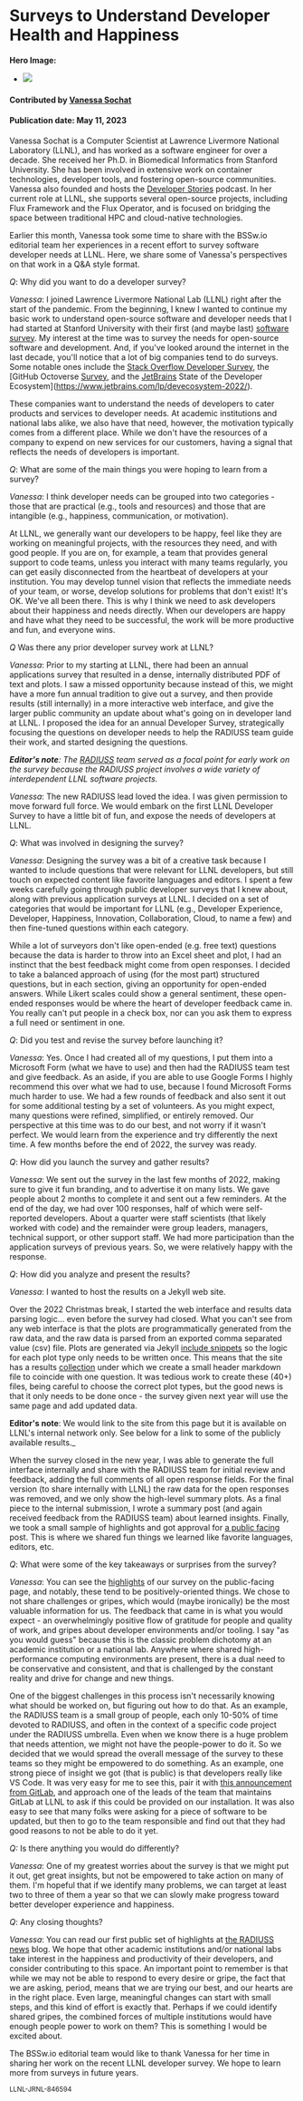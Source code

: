 # Surveys to Understand Developer Health and Happiness

 **Hero Image:**

  - <img src='../../images/Blog_2304_DeveloperSurvey.png' />

#### Contributed by [Vanessa Sochat](https://github.com/vsoch)

#### Publication date: May 11, 2023

Vanessa Sochat is a Computer Scientist at Lawrence Livermore National Laboratory (LLNL), and has worked as a software engineer for over a decade.
She received her Ph.D. in Biomedical Informatics from Stanford University.
She has been involved in extensive work on container technologies, developer tools, and fostering open-source communities.
Vanessa also founded and hosts the [Developer Stories](https://rseng.github.io/devstories/) podcast.
In her current role at LLNL, she supports several open-source projects, including Flux Framework and the Flux Operator, and is focused on bridging the space between traditional HPC and cloud-native technologies.

Earlier this month, Vanessa took some time to share with the BSSw.io editorial team her experiences in a recent effort to survey software developer needs at LLNL.
Here, we share some of Vanessa's perspectives on that work in a Q&A style format.

*Q*: Why did you want to do a developer survey?

*Vanessa*: I joined Lawrence Livermore National Lab (LLNL) right after the start of the pandemic.
From the beginning, I knew I wanted to continue my basic work to understand open-source software and developer needs that I had started at Stanford University with their first (and maybe last) [software survey](https://stanford-rc.github.io/stanford-software-survey/).
My interest at the time was to survey the needs for open-source software and development.
And, if you've looked around the internet in the last decade, you'll notice that a lot of big companies tend to do surveys. Some notable ones include the [Stack Overflow Developer Survey](https://survey.stackoverflow.co/), the [GitHub Octoverse [Survey](https://octoverse.github.com/), and the [JetBrains](https://www.jetbrains.com/lp/devecosystem-2022/) State of the Developer Ecosystem](https://www.jetbrains.com/lp/devecosystem-2022/).

These companies want to understand the needs of developers to cater products and services to developer needs.
At academic institutions and national labs alike, we also have that need, however, the motivation typically comes from a different place. While we don't have the resources of a company to expend on new services for our customers, having a signal that reflects the needs of developers is important.

*Q*: What are some of the main things you were hoping to learn from a survey?

*Vanessa*: I think developer needs can be grouped into two categories - those that are practical (e.g., tools and resources) and those that are intangible (e.g., happiness, communication, or motivation).

At LLNL, we generally want our developers to be happy, feel like they are working on meaningful projects, with the resources they need, and with good people.
If you are on, for example, a team that provides general support to code teams, unless you interact with many teams regularly, you can get easily disconnected from the heartbeat of developers at your institution.
You may develop tunnel vision that reflects the immediate needs of your team, or worse, develop solutions for problems that don't exist!
It's OK.
We've all been there.
This is why I think we need to ask developers about their happiness and needs directly.
When our developers are happy and have what they need to be successful, the work will be more productive and fun, and everyone wins.

*Q* Was there any prior developer survey work at LLNL?

*Vanessa*: Prior to my starting at LLNL, there had been an annual applications survey that resulted in a dense, internally distributed PDF of text and plots.
I saw a missed opportunity because instead of this, we might have a more fun annual tradition to give out a survey, and then provide results (still internally) in a more interactive web interface, and give the larger public community an update about what's going on in developer land at LLNL.
I proposed the idea for an annual Developer Survey, strategically focusing the questions on developer needs to help the RADIUSS team guide their work, and started designing the questions.

_**Editor's note**: The [RADIUSS](https://software.llnl.gov/radiuss/) team served as a focal point for early work on the survey because the RADIUSS project involves a wide variety of interdependent LLNL software projects._

*Vanessa*: The new RADIUSS lead loved the idea.
I was given permission to move forward full force.
We would embark on the first LLNL Developer Survey to have a little bit of fun, and expose the needs of developers at LLNL.

*Q*: What was involved in designing the survey?

*Vanessa*: Designing the survey was a bit of a creative task because I wanted to include questions that were relevant for LLNL developers, but still touch on expected content like favorite languages and editors.
I spent a few weeks carefully going through public developer surveys that I knew about, along with previous application surveys at LLNL.
I decided on a set of categories that would be important for LLNL (e.g., Developer Experience, Developer, Happiness, Innovation, Collaboration, Cloud, to name a few) and then fine-tuned questions within each category.

While a lot of surveyors don't like open-ended (e.g. free text) questions because the data is harder to throw into an Excel sheet and plot, I had an instinct that the best feedback might come from open responses.
I decided to take a balanced approach of using (for the most part) structured questions, but in each section, giving an opportunity for open-ended answers.
While Likert scales could
show a general sentiment, these open-ended responses would be where the heart of developer feedback came in.
You really can't put people in a check box, nor can you ask them to express a full need or sentiment in one.

*Q*: Did you test and revise the survey before launching it?

*Vanessa*: Yes. Once I had created all of my questions, I put them into a Microsoft Form (what we have to use) and then had the RADIUSS team test and give feedback. As an aside, if you are able to use Google Forms I highly recommend this over what we had to use, because I found Microsoft Forms much harder to use. We had a few rounds of feedback and also sent it out for some additional testing by a set of volunteers. As you might expect, many questions were refined, simplified, or entirely removed. Our perspective at this time was to do our best, and not worry if it wasn't perfect.
We would learn from the experience and try differently the next time. A few months before the end of 2022, the survey was ready.

*Q*: How did you launch the survey and gather results?

*Vanessa*: We sent out the survey in the last few months of 2022, making sure to give it fun branding, and to advertise it on many lists.
We gave people about 2 months to complete it and sent out a few reminders.
At the end of the day, we had over 100 responses, half of which were self-reported developers.
About a quarter were staff scientists (that likely worked with code) and the remainder were group leaders, managers, technical support, or other support staff.
We had more participation than the application surveys of previous years.
So, we were relatively happy with the response.

*Q*: How did you analyze and present the results?

*Vanessa*: I wanted to host the results on a Jekyll web site.

Over the 2022 Christmas break, I started the web interface and results data parsing logic... even before the survey had closed.
What you can't see from any web interface is that the plots are programmatically generated from the raw data, and the raw data is parsed from an exported comma separated value (csv) file.
Plots are generated via Jekyll [include snippets](https://jekyllrb.com/docs/includes/) so the logic for each plot type only needs to be written once.
This means that the site has a results [collection](https://jekyllrb.com/docs/includes/) under which we create a small header markdown file to coincide with one question.
It was tedious work to create these (40+) files, being careful to choose the correct plot types, but the good news is that it only needs to be done once - the survey given next year will use the same page and add updated data.

**Editor's note**: We would link to the site from this page but it is available on LLNL's internal network only. See below for a link to some of the publicly available results._

When the survey closed in the new year, I was able to generate the full interface internally and share with the RADIUSS team for initial review and feedback, adding the full comments of all open response fields.
For the final version (to share internally with LLNL) the raw data for the open responses was removed, and we only show the high-level summary plots.
As a final piece to the internal submission, I wrote a summary post (and again received feedback from the RADIUSS team) about learned insights.
Finally, we took a small sample of highlights and got approval for [a public facing](https://software.llnl.gov/radiuss/2023/02/08/first-developer-survey/) post.
This is where we shared fun things we learned like favorite languages, editors, etc.

*Q*: What were some of the key takeaways or surprises from the survey?

*Vanessa*: You can see the [highlights](https://software.llnl.gov/radiuss/2023/02/08/first-developer-survey/) of our survey on the public-facing page, and notably, these tend to be positively-oriented things.
We chose to not share challenges or gripes, which would (maybe ironically) be the most valuable information for us.
The feedback that came in is what you would expect - an overwhelmingly positive flow of gratitude for people and quality of work, and gripes about developer environments and/or tooling.
I say "as you would guess" because this is the classic problem dichotomy at an academic institution or a national lab.
Anywhere where shared high-performance computing environments are present, there is a dual need to be conservative and consistent, and that is challenged by the constant reality and drive for change and new things.

One of the biggest challenges in this process isn't necessarily knowing what should be worked on, but figuring out how to do that.
As an example, the RADIUSS team is a small group of people, each only 10-50% of time devoted to RADIUSS, and often in the context of a specific code project under the RADIUSS umbrella.
Even when we know there is a huge problem that needs attention, we might not have the people-power to do it.
So we decided that we would spread the overall message of the survey to these teams so they might be empowered to do something.
As an example, one strong piece of insight we got (that is public) is that developers really like VS Code.
It was very easy for me to see this, pair it with [this announcement from GitLab](https://sdtimes.com/software-development/gitlab-announces-beta-of-its-new-web-ide/), and approach one of the leads of the team that maintains GitLab at LLNL to ask if this could be provided on our installation.
It was also easy to see that many folks were asking for a piece of software to be updated, but then to go to the team responsible and find out that they had good reasons to not be able to do it yet.

*Q:* Is there anything you would do differently?

*Vanessa*: One of my greatest worries about the survey is that we might put it out, get great insights, but not be empowered to take action on many of them.
I'm hopeful that if we identify many problems, we can target at least two to three of them a year so that we can slowly make progress toward better developer experience and happiness.

*Q*: Any closing thoughts?

*Vanessa*: You can read our first public set of highlights at [the RADIUSS news](https://software.llnl.gov/radiuss/2023/02/08/first-developer-survey/)
blog.
We hope that other academic institutions and/or national labs take interest in the happiness and productivity of their developers, and consider contributing to this space.
An important point to remember is that while we may not be able to respond to every desire or gripe, the fact that we are asking, period, means that we are trying our best, and our hearts are in the right place.
Even large, meaningful changes can start with small steps, and this kind of effort is exactly that.
Perhaps if we could identify shared gripes, the combined forces of multiple institutions would have enough people power to work on them?
This is something I would be excited about.

The BSSw.io editorial team would like to thank Vanessa for her time in sharing her work on the recent LLNL developer survey.
We hope to learn more from surveys in future years.

<small>LLNL-JRNL-846594</small>

<!---
Publish: yes
Pinned: no
Topics: strategies for more effective teams
--->